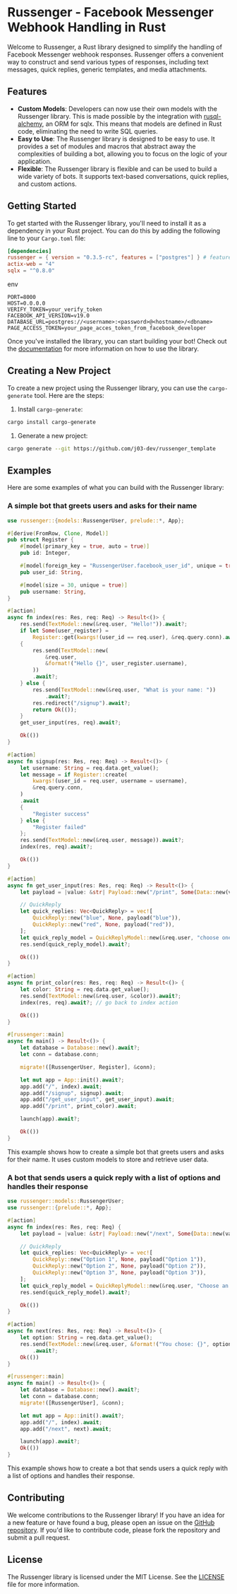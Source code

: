 # Russenger - Facebook Messenger Webhook Handling in Rust

Welcome to Russenger, a Rust library designed to simplify the handling of Facebook Messenger webhook responses. Russenger offers a convenient way to construct and send various types of responses, including text messages, quick replies, generic templates, and media attachments.

## Features

- **Custom Models**: Developers can now use their own models with the Russenger library. This is made possible by the integration with [rusql-alchemy](https:://github.com/russenger/rusql-alchemy), an ORM for sqlx. This means that models are defined in Rust code, eliminating the need to write SQL queries.
- **Easy to Use**: The Russenger library is designed to be easy to use. It provides a set of modules and macros that abstract away the complexities of building a bot, allowing you to focus on the logic of your application.
- **Flexible**: The Russenger library is flexible and can be used to build a wide variety of bots. It supports text-based conversations, quick replies, and custom actions.

## Getting Started

To get started with the Russenger library, you'll need to install it as a dependency in your Rust project. You can do this by adding the following line to your `Cargo.toml` file:

```toml
[dependencies]
russenger = { version = "0.3.5-rc", features = ["postgres"] } # features 'sqlite, postgres, mysql'
actix-web = "4"
sqlx = "^0.8.0"
```

env

```
PORT=8000
HOST=0.0.0.0
VERIFY_TOKEN=your_verify_token
FACEBOOK_API_VERSION=v19.0
DATABASE_URL=postgres://<username>:<password>@<hostname>/<dbname>
PAGE_ACCESS_TOKEN=your_page_acces_token_from_facebook_developer
```

Once you've installed the library, you can start building your bot! Check out the [documentation](https://docs.rs/russenger) for more information on how to use the library.

## Creating a New Project

To create a new project using the Russenger library, you can use the `cargo-generate` tool. Here are the steps:

1. Install `cargo-generate`:

```bash
cargo install cargo-generate
```

1. Generate a new project:

```bash
cargo generate --git https://github.com/j03-dev/russenger_template
```

## Examples

Here are some examples of what you can build with the Russenger library:

### A simple bot that greets users and asks for their name

```rust
use russenger::{models::RussengerUser, prelude::*, App};

#[derive(FromRow, Clone, Model)]
pub struct Register {
    #[model(primary_key = true, auto = true)]
    pub id: Integer,

    #[model(foreign_key = "RussengerUser.facebook_user_id", unique = true)]
    pub user_id: String,

    #[model(size = 30, unique = true)]
    pub username: String,
}

#[action]
async fn index(res: Res, req: Req) -> Result<()> {
    res.send(TextModel::new(&req.user, "Hello!")).await?;
    if let Some(user_register) =
        Register::get(kwargs!(user_id == req.user), &req.query.conn).await
    {
        res.send(TextModel::new(
            &req.user,
            &format!("Hello {}", user_register.username),
        ))
        .await?;
    } else {
        res.send(TextModel::new(&req.user, "What is your name: "))
            .await?;
        res.redirect("/signup").await?;
        return Ok(());
    }
    get_user_input(res, req).await?;

    Ok(())
}

#[action]
async fn signup(res: Res, req: Req) -> Result<()> {
    let username: String = req.data.get_value();
    let message = if Register::create(
        kwargs!(user_id = req.user, username = username),
        &req.query.conn,
    )
    .await
    {
        "Register success"
    } else {
        "Register failed"
    };
    res.send(TextModel::new(&req.user, message)).await?;
    index(res, req).await?;

    Ok(())
}

#[action]
async fn get_user_input(res: Res, req: Req) -> Result<()> {
    let payload = |value: &str| Payload::new("/print", Some(Data::new(value)));

    // QuickReply
    let quick_replies: Vec<QuickReply> = vec![
        QuickReply::new("blue", None, payload("blue")),
        QuickReply::new("red", None, payload("red")),
    ];
    let quick_reply_model = QuickReplyModel::new(&req.user, "choose one color", quick_replies);
    res.send(quick_reply_model).await?;

    Ok(())
}

#[action]
async fn print_color(res: Res, req: Req) -> Result<()> {
    let color: String = req.data.get_value();
    res.send(TextModel::new(&req.user, &color)).await?;
    index(res, req).await?; // go back to index action

    Ok(())
}

#[russenger::main]
async fn main() -> Result<()> {
    let database = Database::new().await?;
    let conn = database.conn;

    migrate!([RussengerUser, Register], &conn);

    let mut app = App::init().await?;
    app.add("/", index).await;
    app.add("/signup", signup).await;
    app.add("/get_user_input", get_user_input).await;
    app.add("/print", print_color).await;

    launch(app).await?;

    Ok(())
}
```

This example shows how to create a simple bot that greets users and asks for their name. It uses custom models to store and retrieve user data.

### A bot that sends users a quick reply with a list of options and handles their response

```rust
use russenger::models::RussengerUser;
use russenger::{prelude::*, App};

#[action]
async fn index(res: Res, req: Req) {
    let payload = |value: &str| Payload::new("/next", Some(Data::new(value)));

    // QuickReply
    let quick_replies: Vec<QuickReply> = vec![
        QuickReply::new("Option 1", None, payload("Option 1")),
        QuickReply::new("Option 2", None, payload("Option 2")),
        QuickReply::new("Option 3", None, payload("Option 3")),
    ];
    let quick_reply_model = QuickReplyModel::new(&req.user, "Choose an option:", quick_replies);
    res.send(quick_reply_model).await?;

    Ok(())
}

#[action]
async fn next(res: Res, req: Req) -> Result<()> {
    let option: String = req.data.get_value();
    res.send(TextModel::new(&req.user, &format!("You chose: {}", option)))
        .await?;
    Ok(())
}

#[russenger::main]
async fn main() -> Result<()> {
    let database = Database::new().await?;
    let conn = database.conn;
    migrate!([RussengerUser], &conn);

    let mut app = App::init().await?;
    app.add("/", index).await;
    app.add("/next", next).await;

    launch(app).await?;
    Ok(())
}
```

This example shows how to create a bot that sends users a quick reply with a list of options and handles their response.

## Contributing

We welcome contributions to the Russenger library! If you have an idea for a new feature or have found a bug, please open an issue on the [GitHub repository](https://github.com/russenger/russenger). If you'd like to contribute code, please fork the repository and submit a pull request.

## License

The Russenger library is licensed under the MIT License. See the [LICENSE](https://github.com/russenger/russenger/blob/main/LICENSE) file for more information.
